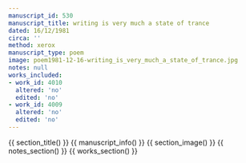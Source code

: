 ```yaml
---
manuscript_id: 530
manuscript_title: writing is very much a state of trance
dated: 16/12/1981
circa: ''
method: xerox
manuscript_type: poem
image: poem1981-12-16-writing_is_very_much_a_state_of_trance.jpg
notes: null
works_included:
- work_id: 4010
  altered: 'no'
  edited: 'no'
- work_id: 4009
  altered: 'no'
  edited: 'no'
---
```


{{ section_title() }}
{{ manuscript_info() }}
{{ section_image() }}
{{ notes_section() }}
{{ works_section() }}
